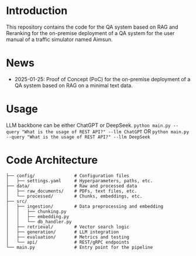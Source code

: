 # Introduction
This repository contains the code for the QA system based on RAG and Reranking for the on-premise deployment of a QA system for the user manual of a traffic simulator named Aimsun. 

# News
- 2025-01-25: Proof of Concept (PoC) for the on-premise deployment of a QA system based on RAG on a minimal text data.

# Usage
LLM backbone can be either ChatGPT or DeepSeek.
```python main.py --query "What is the usage of REST API?" --llm ChatGPT``` OR
```python main.py --query "What is the usage of REST API?" --llm DeepSeek```

# Code Architecture
```
├── config/               # Configuration files
│   ├── settings.yaml     # Hyperparameters, paths, etc.
├── data/                 # Raw and processed data
│   ├── raw_documents/    # PDFs, text files, etc.
│   └── processed/        # Chunks, embeddings, etc.
├── src/
│   ├── ingestion/        # Data preprocessing and embedding
│   │   ├── chunking.py
│   │   ├── embedding.py
│   │   └── db_handler.py
│   ├── retrieval/        # Vector search logic
│   ├── generation/       # LLM integration
│   ├── evaluation/       # Metrics and testing
│   └── api/              # REST/gRPC endpoints
└── main.py               # Entry point for the pipeline
```